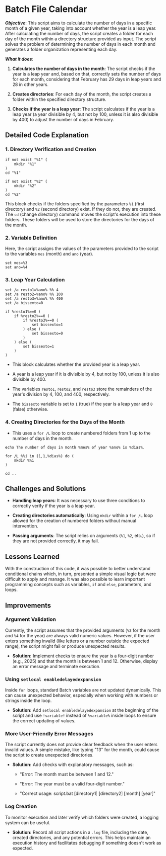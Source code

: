 **Batch File Calendar**
=======================

***Objective***: This script aims to calculate the number of days in a specific month of a given year, taking into account whether the year is a leap year. After calculating the number of days, the script creates a folder for each day of the month within a directory structure provided as input. The script solves the problem of determining the number of days in each month and generates a folder organization representing each day.

***What it does***:

1.  **Calculates the number of days in the month**: The script checks if the year is a leap year and, based on that, correctly sets the number of days for each month, considering that February has 29 days in leap years and 28 in other years.

2.  **Creates directories**: For each day of the month, the script creates a folder within the specified directory structure.

3.  **Checks if the year is a leap year**: The script calculates if the year is a leap year (a year divisible by 4, but not by 100, unless it is also divisible by 400) to adjust the number of days in February.

Detailed Code Explanation
-------------------------

### 1\. Directory Verification and Creation

```
if not exist "%1" (
    mkdir "%1"
)
cd "%1"

if not exist "%2" (
    mkdir "%2"
)
cd "%2"

```

This block checks if the folders specified by the parameters `%1` (first directory) and `%2` (second directory) exist. If they do not, they are created. The `cd` (change directory) command moves the script's execution into these folders. These folders will be used to store the directories for the days of the month.

### 2\. Variable Definition

Here, the script assigns the values of the parameters provided to the script to the variables `mes` (month) and `ano` (year).

```
set mes=%3
set ano=%4

```

### 3\. Leap Year Calculation

```
set /a resto1=%ano% %% 4
set /a resto2=%ano% %% 100
set /a resto3=%ano% %% 400
set /a bissexto=0

if %resto1%==0 (
    if %resto2%==0 (
        if %resto3%==0 (
            set bissexto=1
        ) else (
            set bissexto=0
        )
    ) else (
        set bissexto=1
    )
)

```

-   This block calculates whether the provided year is a leap year.

-   A year is a leap year if it is divisible by 4, but not by 100, unless it is also divisible by 400.

-   The variables `resto1`, `resto2`, and `resto3` store the remainders of the year's division by 4, 100, and 400, respectively.

-   The `bissexto` variable is set to `1` (true) if the year is a leap year and `0` (false) otherwise.

### 4\. Creating Directories for the Days of the Month

-   This uses a `for /L` loop to create numbered folders from 1 up to the number of days in the month.

```
echo The number of days in month %mes% of year %ano% is %dias%.

for /L %%i in (1,1,%dias%) do (
    mkdir %%i
)

cd ..

```

Challenges and Solutions
------------------------

-   **Handling leap years**: It was necessary to use three conditions to correctly verify if the year is a leap year.

-   **Creating directories automatically**: Using `mkdir` within a `for /L` loop allowed for the creation of numbered folders without manual intervention.

-   **Passing arguments**: The script relies on arguments (`%1`, `%2`, etc.), so if they are not provided correctly, it may fail.

Lessons Learned
---------------

With the construction of this code, it was possible to better understand conditional chains which, in turn, presented a simple visual logic but were difficult to apply and manage. It was also possible to learn important programming concepts such as variables, `if` and `else`, parameters, and loops.

Improvements
------------

### Argument Validation

Currently, the script assumes that the provided arguments (`%3` for the month and `%4` for the year) are always valid numeric values. However, if the user enters something invalid (like letters or a number outside the expected range), the script might fail or produce unexpected results.

-   **Solution:** Implement checks to ensure the year is a four-digit number (e.g., 2025) and that the month is between 1 and 12. Otherwise, display an error message and terminate execution.

### Using `setlocal enabledelayedexpansion`

Inside `for` loops, standard Batch variables are not updated dynamically. This can cause unexpected behavior, especially when working with numbers or strings inside the loop.

-   **Solution:** Add `setlocal enabledelayedexpansion` at the beginning of the script and use `!variable!` instead of `%variable%` inside loops to ensure the correct updating of values.

### More User-Friendly Error Messages

The script currently does not provide clear feedback when the user enters invalid values. A simple mistake, like typing "13" for the month, could cause the script to create unexpected directories.

-   **Solution:** Add checks with explanatory messages, such as:

    -   "Error: The month must be between 1 and 12."

    -   "Error: The year must be a valid four-digit number."

    -   "Correct usage: script.bat [directory1] [directory2] [month] [year]"

### Log Creation

To monitor execution and later verify which folders were created, a logging system can be useful.

-   **Solution:** Record all script actions in a `.log` file, including the date, created directories, and any potential errors. This helps maintain an execution history and facilitates debugging if something doesn't work as expected.

